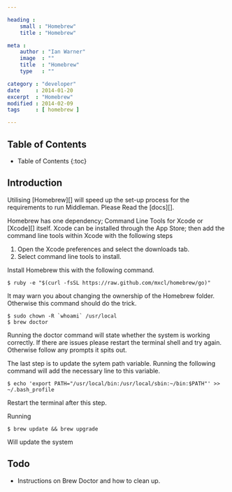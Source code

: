 ```yaml
---

heading :
    small : "Homebrew"
    title : "Homebrew"

meta :
    author : "Ian Warner"
    image  : ""
    title  : "Homebrew"
    type   : ""

category : "developer"
date     : 2014-01-20
excerpt  : "Homebrew"
modified : 2014-02-09
tags     : [ homebrew ]

---
```


## Table of Contents
* Table of Contents
{:toc}

## Introduction
Utilising [Homebrew][] will speed up the set-up process for the requirements
to run Middleman. Please Read the [docs][].

Homebrew has one dependency; Command Line Tools for Xcode or [Xcode][] itself.
Xcode can be installed through the App Store; then add the command line tools
within Xcode with the following steps

1. Open the Xcode preferences and select the downloads tab.
2. Select command line tools to install.

Install Homebrew this with the following command.

    $ ruby -e "$(curl -fsSL https://raw.github.com/mxcl/homebrew/go)"

It may warn you about changing the ownership of the Homebrew folder. Otherwise
this command should do the trick.

    $ sudo chown -R `whoami` /usr/local
    $ brew doctor

Running the doctor command will state whether the system is working correctly. If
there are issues please restart the terminal shell and try again. Otherwise
follow any prompts it spits out.

The last step is to update the sytem path variable. Running the following command
will add the necessary line to this variable.

    $ echo 'export PATH="/usr/local/bin:/usr/local/sbin:~/bin:$PATH"' >> ~/.bash_profile

Restart the terminal after this step.

Running

    $ brew update && brew upgrade

Will update the system

## Todo
* Instructions on Brew Doctor and how to clean up.